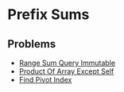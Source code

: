 # Prefix Sums

## Problems

- [Range Sum Query Immutable](./001_range_sum_query_immutable)
- [Product Of Array Except Self](./002_product_of_array_except_self)
- [Find Pivot Index](./003_find_pivot_index)
